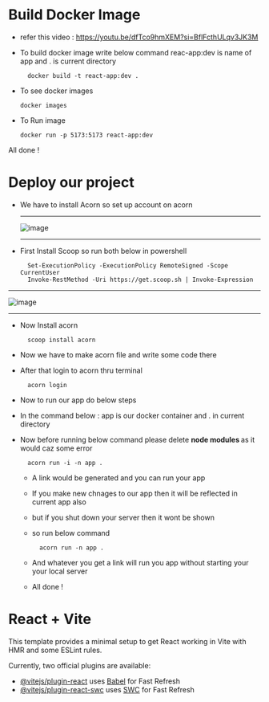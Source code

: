 # Build Docker Image
+ refer this video : https://youtu.be/dfTco9hmXEM?si=BflFcthULqv3JK3M
  
+ To build docker image write below command reac-app:dev is name of app and . is current directory
  
        docker build -t react-app:dev .
+ To see docker images
  
      docker images
+ To Run image

      docker run -p 5173:5173 react-app:dev
All done !
# Deploy our project 
+ We have to install Acorn so set up account on acorn
  
  <hr>
  
  ![image](https://github.com/aditimahabole/react-docker/assets/78752342/4eda9ce3-089c-4715-88db-1e01df1f3067)
  
  <hr>

+ First Install Scoop so run both below in powershell
 
        Set-ExecutionPolicy -ExecutionPolicy RemoteSigned -Scope CurrentUser
        Invoke-RestMethod -Uri https://get.scoop.sh | Invoke-Expression

<hr>

![image](https://github.com/aditimahabole/react-docker/assets/78752342/27c65f99-6ffd-4aac-a4a6-32cfde2d2e68)

<hr>

+ Now Install acorn
  
        scoop install acorn
+ Now we have to make acorn file and write some code there
+ After that login to acorn thru terminal

        acorn login
+ Now to run our app do below steps
+ In the command below : app is our docker container and . in current directory
+ Now before running below command please delete <strong> node modules </strong> as it would caz some error

        acorn run -i -n app .

  + A link would be generated and you can run your app
  + If you make new chnages to our app then it will be reflected in current app also
  + but if you shut down your server then it wont be shown
  + so run below command
    
          acorn run -n app .

  + And whatever you get a link will run you app without starting your your local server
  + All done !


# React + Vite

This template provides a minimal setup to get React working in Vite with HMR and some ESLint rules.

Currently, two official plugins are available:

- [@vitejs/plugin-react](https://github.com/vitejs/vite-plugin-react/blob/main/packages/plugin-react/README.md) uses [Babel](https://babeljs.io/) for Fast Refresh
- [@vitejs/plugin-react-swc](https://github.com/vitejs/vite-plugin-react-swc) uses [SWC](https://swc.rs/) for Fast Refresh
